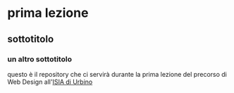 # prima lezione
## sottotitolo
### un altro sottotitolo

questo è il repository che ci servirà durante la prima lezione del precorso di Web Design all'[ISIA di Urbino](https://isiaurbino.net)
